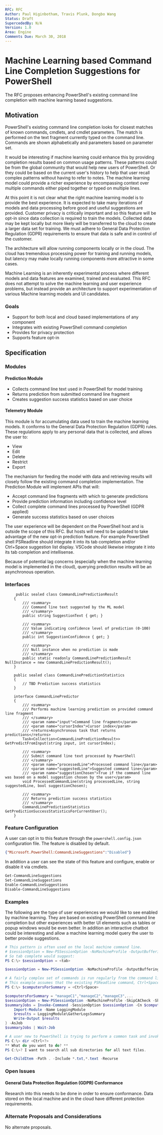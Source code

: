 ```yaml
---
RFC: RFC
Author: Paul Higinbotham, Travis Plunk, Dongbo Wang
Status: Draft
SupercededBy: N/A
Version: 1.0
Area: Engine
Comments Due: March 30, 2018
---
```


# Machine Learning based Command Line Completion Suggestions for PowerShell

The RFC proposes enhancing PowerShell's existing command line completion with machine learning based suggestions.  

## Motivation

PowerShell's existing command line completion looks for closest matches of known commands, cmdlets, and cmdlet parameters. The match is performed on the text fragment currently typed on the command line. Commands are shown alphabetically and parameters based on parameter set.  

It would be interesting if machine learning could enhance this by providing completion results based on common usage patterns. These patterns could be from the global community that would help new users of PowerShell. Or they could be based on the current user's history to help that user recall complex patterns without having to refer to notes. The machine learning model could provide a richer experience by encompassing context over multiple commands either piped together or typed on multiple lines.  

At this point it is not clear what the right machine learning model is to provide the best experience. It is expected to take many iterations of models and data processing before good and useful suggestions are provided. Customer privacy is critically important and so this feature will be opt-in since data collection is required to train the models. Collected data may be kept locally but more likely will be transferred to the cloud to create a larger data set for training. We must adhere to General Data Protection Regulation (GDPR) requirements to ensure that data is safe and in control of the customer.  

The architecture will allow running components locally or in the cloud.  The cloud has tremendous processing power for training and running models, but latency may make locally running components more attractive in some cases.  

Machine Learning is an inherently experimental process where different models and data features are examined, trained and evaluated. This RFC does not attempt to solve the machine learning and user experience problems, but instead provide an architecture to support experimentation of various Machine learning models and UI candidates.  

### Goals

* Support for both local and cloud based implementations of any component
* Integrates with existing PowerShell command completion
* Provides for privacy protection
* Supports feature opt-in

## Specification 

### Modules
#### Prediction Module  
* Collects command line text used in PowerShell for model training
* Returns prediction from submitted command line fragment
* Creates suggestion success statistics based on user choice

#### Telemetry Module
This module is for accumulating data used to train the machine learning models. It conforms to the General Data Protection Regulation (GDPR) rules.
These regulations apply to any personal data that is collected, and allows the user to:
* View
* Edit
* Delete
* Restrict
* Export

The mechanism for feeding the model with data and retrieving results will closely follow the existing command completion implementation.  The Prediction Module will implement APIs that will:  
* Accept command line fragments with which to generate predictions
* Provide prediction information including confidence level
* Collect complete command lines processed by PowerShell (GDPR applied)
* Generate success statistics based on user choices

The user experience will be dependent on the PowerShell host and is outside the scope of this RFC. But hosts will need to be updated to take advantage of the new opt-in prediction feature. For example PowerShell shell PSReadline should integrate it into its tab completion and/or Ctrl+Space suggestion list display. VSCode should likewise integrate it into its tab completion and intellisense.  

Because of potential lag concerns (especially when the machine learning model is implemented in the cloud), querying prediction results will be an asynchronous operation.  

### Interfaces

```
     public sealed class CommandLinePredictionResult
    {
        /// <summary>
        /// Command line text suggested by the ML model
        /// </summary>
        public string SuggestionText { get; }

        /// <summary>
        /// Value indicating confidence level of prediction (0-100)
        /// </summary>
        public int SuggestionConfidence { get; }

        /// <summary>
        /// Null instance when no prediction is made
        /// </summary>
        public static readonly CommandLinePredictionResult NullInstance = new CommandLinePredictionResult();
    }

    public sealed class CommandLinePredictionStatistics
    {
        // TBD Prediction success statistics
    }

    interface CommandLinePredictor
    {
        /// <summary>
        /// Performs machine learning prediction on provided command line fragment
        /// </summary>
        /// <param name="input">Command line fragment</param>
        /// <param name="cursorIndex">Cursor index</param>
        /// <returns>Asynchronous task that returns predictions</returns>
        Task<Collection<CommandLinePredictionResult>> GetPredictFromInput(string input, int cursorIndex);

        /// <summary>
        /// Submit command line text processed by PowerShell
        /// </summary>
        /// <param name="processedLine">Processed command line</param>
        /// <param name="suggestedLine">Suggested command line</param>
        /// <param name="suggestionChosen">True if the command line was based on a model suggestion chosen by the user</param>
        void ProcessedCommandLine(string processedLine, string suggestedLine, bool suggestionChosen);

        /// <summary>
        /// Returns prediction success statistics
        /// </summary>
        CommandLinePredictionStatistics GetPredictionSuccessStatisticsForCurrentUser();
    }
```

### Feature Configuration

A user can opt in to this feature through the `powershell.config.json` configuration file. The feature is disabled by default.  

```json
{"Microsoft.PowerShell:CommandLineSuggestions":"Disabled"}
```

In addition a user can see the state of this feature and configure, enable or disable it via cmdlets.  

```powershell
Get-CommandLineSuggestions
Set-CommandLineSuggestions
Enable-CommandLineSuggestions
Disable-CommandLineSuggestions
```

### Examples

The following are the type of user experiences we would like to see enabled by machine learning. They are based on existing PowerShell command line completion but other experiences with better UI elements such as tables or popup windows would be even better.  In addition an interactive chatbot could be interesting and allow a machine learning model query the user to better provide suggestions.  

```powershell
# This pattern is often used on the local machine command line.
# $sessionOption = New-PSSessionOption -NoMachineProfile -OutputBufferingMode Block -SkipCACheck -SkipCNCheck -SkipRevocationCheck -IdleTimeout 86400000
# So tab complete would suggest:
PS C:\> $sessionOption = <tab>

$sessionOption = New-PSSessionOption -NoMachineProfile -OutputBufferingMode Block -SkipCACheck -SkipCNCheck -SkipRevocationCheck -IdleTimeout 86400000
```

```powershell
# A fairly complex set of commands is run regularly from the command line to gather log information from remote machines. 
# This example assumes that the existing PSReadline command, Ctrl+Space, is modified (or that there is a new similar command) and returns a machine learning suggestion that has high confidence.
PS C:\> $computersForSummary = <Ctrl+Space>

$computersForSummary = "manageC1","manageC2","manageC3",...
$sessionOption = New-PSSessionOption -NoMachineProfile -SkipCACheck -SkipCNCheck -SkipRevocationCheck
$summaryJobs = Invoke-Command -SessionOption $sessionOption -Cn $computersForSummary -ScriptBlock {
    Import-Module -Name LoggingModule
    $results = LoggingModule\GatherLogsSummary
    Write-Output $results
} -AsJob
$summaryJobs | Wait-Job
```

```powershell
# A user new to PowerShell is trying to perform a common task and invokes an AI chatbot to help.
PS C:\> dir <Ctrl+?>
** What do you want to do? **
PS C:\>? I want to search all sub directories for all text files.

Get-ChildItem -Path . -Include *.txt,*.text -Recurse
```


### Open Issues

#### General Data Protection Regulation (GDPR) Conformance

Research into this needs to be done in order to ensure conformance. Data stored on the local machine and in the cloud have different protection requirements.  

### Alternate Proposals and Considerations

No alternate proposals.  